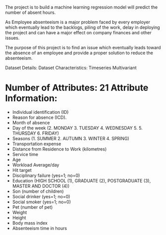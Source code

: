The project is to build a machine learning regression model will predict the number of absent hours.

As Employee absenteeism is a major problem faced by every employer which eventually lead to the backlogs, piling of the work, delay in deploying the project and can have a major effect on company finances and other issues.

The purpose of this project is to find an issue which eventually leads toward the absence of an employee and provide a proper solution to reduce the absenteeism.

Dataset Details:
Dataset Characteristics: Timeseries Multivariant

Number of Attributes: 21
Attribute Information:
===============================

- Individual identification (ID)
- Reason for absence (ICD).
- Month of absence
- Day of the week (2. MONDAY 3. TUESDAY 4. WEDNESDAY 5. 5. THURSDAY 6. FRIDAY)
- Seasons (1. SUMMER 2. AUTUMN 3. WINTER 4. SPRING)
- Transportation expense
- Distance from Residence to Work (kilometres)
- Service time
- Age
- Workload Average/day
- Hit target
- Disciplinary failure (yes=1; no=0)
- Education (HIGH SCHOOL (1), GRADUATE (2), POSTGRADUATE (3), MASTER AND DOCTOR (4))
- Son (number of children)
- Social drinker (yes=1; no=0)
- Social smoker (yes=1; no=0)
- Pet (number of pet)
- Weight
- Height
- Body mass index
- Absenteeism time in hours
